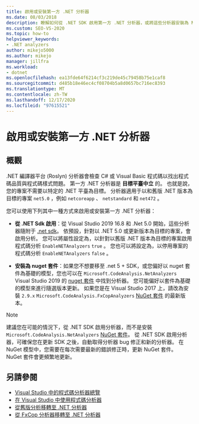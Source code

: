 ```yaml
---
title: 啟用或安裝第一方 .NET 分析器
ms.date: 08/03/2018
description: 瞭解如何從 .NET SDK 啟用第一方 .NET 分析器，或將這些分析器安裝為 NuGet 套件。
ms.custom: SEO-VS-2020
ms.topic: how-to
helpviewer_keywords:
- .NET analyzers
author: mikejo5000
ms.author: mikejo
manager: jillfra
ms.workload:
- dotnet
ms.openlocfilehash: ea13fde64f6214cf3c219de45c79458b75e1caf8
ms.sourcegitcommit: d485b18e46ec4cf08704b5a8d0657bc716ec8393
ms.translationtype: MT
ms.contentlocale: zh-TW
ms.lasthandoff: 12/17/2020
ms.locfileid: "97615521"
---
```

# <a name="enable-or-install-first-party-net-analyzers"></a>啟用或安裝第一方 .NET 分析器

## <a name="overview"></a>概觀

.NET 編譯器平台 (Roslyn) 分析器會檢查 C# 或 Visual Basic 程式碼以找出程式碼品質與程式碼樣式問題。 第一方 .NET 分析器是 **目標平臺中立** 的。 也就是說，您的專案不需要以特定的 .NET 平臺為目標。 分析器適用于以和舊版 .NET 版本為目標的專案 `net5.0` ，例如 `netcoreapp` 、 `netstandard` 和 `net472` 。

您可以使用下列其中一種方式來啟用或安裝第一方 .NET 分析器：

- **從 .NET Sdk 啟用**：從 Visual Studio 2019 16.8 和 .Net 5.0 開始，這些分析器隨附于 [.net sdk](/dotnet/fundamentals/code-analysis/overview)。 依預設，針對以 .NET 5.0 或更新版本為目標的專案，會啟用分析。 您可以將屬性設定為，以針對以舊版 .NET 版本為目標的專案啟用程式碼分析 `EnableNETAnalyzers` `true` 。 您也可以將設定為，以停用專案的程式碼分析 `EnableNETAnalyzers` `false` 。

- **安裝為 nuget 套件**：如果您不想要移至 .net 5 + SDK，或您偏好以 nuget 套件為基礎的模型，您也可以在 `Microsoft.CodeAnalysis.NetAnalyzers` Visual Studio 2019 的 [nuget 套件](https://www.nuget.org/packages/Microsoft.CodeAnalysis.NetAnalyzers) 中找到分析器。  您可能偏好以套件為基礎的模型來進行隨選版本更新。 如果您是在 Visual Studio 2017 上，請改為安裝 `2.9.x` `Microsoft.CodeAnalysis.FxCopAnalyzers` [NuGet 套件](https://www.nuget.org/packages/Microsoft.CodeAnalysis.FxCopAnalyzers/) 的最新版本。

> [!NOTE]
> 建議您在可能的情況下，從 .NET SDK 啟用分析器，而不是安裝 `Microsoft.CodeAnalysis.NetAnalyzers` [NuGet 套件](https://www.nuget.org/packages/Microsoft.CodeAnalysis.NetAnalyzers)。 從 .NET SDK 啟用分析器，可確保您在更新 SDK 之後，自動取得分析器 bug 修正和新的分析器。 在 NuGet 模型中，您需要在每次需要最新的錯誤修正時，更新 NuGet 套件。 NuGet 套件會更頻繁地更新。

## <a name="see-also"></a>另請參閱

- [Visual Studio 中的程式碼分析器總覽](roslyn-analyzers-overview.md)
- [在 Visual Studio 中使用程式碼分析器](use-roslyn-analyzers.md)
- [從舊版分析移轉至 .NET 分析器](migrate-from-legacy-analysis-to-net-analyzers.md)
- [從 FxCop 分析器移轉至 .NET 分析器](migrate-from-fxcop-analyzers-to-net-analyzers.md)
